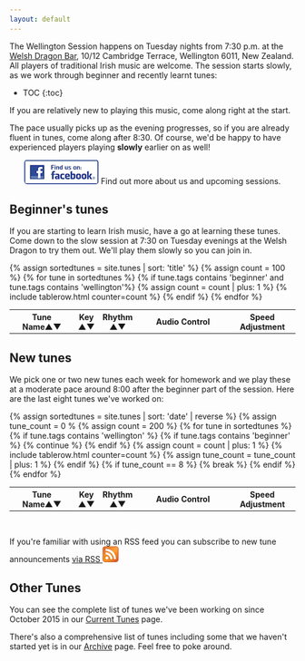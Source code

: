 ```yaml
---
layout: default
---
```


<script type="text/javascript" src="/js/audio_controls.js"></script>
<script type="text/javascript" src="/js/musical-ws.js"></script>
<script type="text/javascript" src="/js/abc_controls.js"></script>

The Wellington Session happens on Tuesday nights from 7:30 p.m. at the 
<a href="/venue/">Welsh Dragon Bar</a>, 10/12 Cambridge Terrace, Wellington 6011, New Zealand.
All players of traditional Irish music are welcome. The session starts slowly, as we work 
through beginner and recently learnt tunes:
    
* TOC
{:toc}
    
If you are relatively new to playing this music, come along right at the start.

The pace usually picks up as the evening progresses, so if you are already fluent in tunes, 
come along after 8:30. Of course, we'd be happy to have experienced players playing **slowly** 
earlier on as well!

<p style="text-align:center">
<a target="_blank" title="follow us on facebook" href="http://www.facebook.com/groups/WellingtonSession/"><img alt="follow us on facebook" src="/images/badgefacebook.png"></a>
Find out more about us and upcoming sessions.
</p>

Beginner's tunes
----------------

If you are starting to learn Irish music, have a go at learning these tunes. Come down to the 
slow session at 7:30 on Tuesday evenings at the Welsh Dragon to try them out. We'll play them 
slowly so you can join in.

<div id="abc-textareas"></div>

<table style="width:100%" id="beginner" class="tablesorter">
<thead><tr>
    <th style="width:25%;">Tune Name&#x25B2;&#x25BC;</th>
    <th style="width:4%;">Key<br />&#x25B2;&#x25BC;</th>
    <th style="width:6%;">Rhythm<br />&#x25B2;&#x25BC;</th>
    <th style="width:40%;">Audio Control</th>
    <th style="width:25%;">Speed Adjustment</th>
    </tr>
</thead>
<tbody>
  {% assign sortedtunes = site.tunes | sort: 'title' %}
  {% assign count = 100 %}
  {% for tune in sortedtunes %}
      {% if tune.tags contains 'beginner' and tune.tags contains 'wellington'%}
          {% assign count = count | plus: 1 %}
<tr>
{% include tablerow.html counter=count %}
</tr>
      {% endif %}
{% endfor %}
</tbody>
</table>

New tunes
---------

We pick one or two new tunes each week for homework and we play these at a moderate pace around 8:00 after the beginner part of the session. Here are the last eight tunes we've worked on:

<table style="width:100%" id="newtunes" class="tablesorter">
<thead>
    <tr>
    <th style="width:25%;">Tune Name&#x25B2;&#x25BC;</th>
    <th style="width:4%;">Key<br />&#x25B2;&#x25BC;</th>
    <th style="width:6%;">Rhythm<br />&#x25B2;&#x25BC;</th>
    <th style="width:40%;">Audio Control</th>
    <th style="width:25%;">Speed Adjustment</th>
    </tr>
</thead>
<tbody>
  {% assign sortedtunes = site.tunes | sort: 'date' | reverse %}
  {% assign tune_count = 0 %
  {% assign count = 200 %}
  {% for tune in sortedtunes %}
      {% if tune.tags contains 'wellington' %}
          {% if tune.tags contains 'beginner' %}
              {% continue %}
          {% endif %}
          {% assign count = count | plus: 1 %}
<tr>
{% include tablerow.html  counter=count %}
</tr>
          {% assign tune_count = tune_count | plus: 1 %}
      {% endif %}
      {% if tune_count == 8 %}
      {% break %}
      {% endif %}
  {% endfor %}
</tbody>
</table>

<br />
<p class="rss-subscribe">If you're familiar with using an RSS feed you can subscribe to new tune announcements <a href="{{ "/feed.xml" | prepend: site.baseurl }}">via RSS <img src="images/feed-icon-28x28.png" alt=""></a></p>

Other Tunes
-----------

You can see the complete list of tunes we've been working on since October 2015 
in our <a href="/current_tunes/">Current Tunes</a> page.

There's also a comprehensive list of tunes including some that
we haven't started yet is in our <a href="/archive/">Archive</a> page.  Feel free to poke around.


<script>
$(document).ready(function() { 
    // turn off sorting on last two columns
    $("#beginner").tablesorter({headers: { 3:{sorter: false}, 4: {sorter: false}}});
    $("#newtunes").tablesorter({headers: { 3:{sorter: false}, 4: {sorter: false}}});
}); 
</script>
